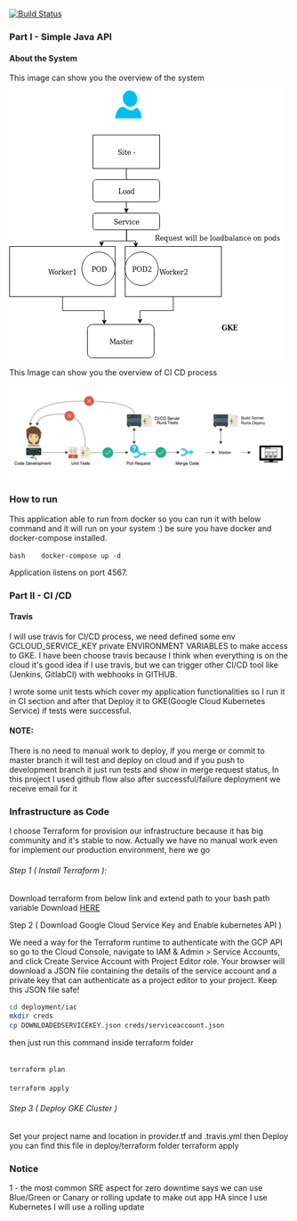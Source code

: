 [![Build Status](https://travis-ci.org/rohammosalli/simple-java-api.svg?branch=master)](https://travis-ci.org/rohammosalli/simple-java-api)


### Part I - Simple Java API
#### About the System 

This image can show you the overview of the system 

![alt text](https://github.com/rohammosalli/Java-api/blob/master/GKE.jpg "GKE overview")


This Image can show you the overview of CI CD process 

![alt text](https://github.com/rohammosalli/Java-api/blob/master/CICD.png "CICD overview")

### How to run

This application able to run from docker so you can run it with below command and it will run on your system :) be sure you have docker and  docker-compose installed.

```bash    docker-compose up -d ```

Application listens on port 4567.


### Part II - CI /CD
#### Travis

I will use travis for CI/CD process, we need defined  some env GCLOUD_SERVICE_KEY private ENVIRONMENT VARIABLES to make access to GKE. I have been choose travis because I think when everything is on the cloud it's good idea if I use travis, but we can trigger other CI/CD tool like (Jenkins, GitlabCI) with webhooks in GITHUB.

I wrote some unit tests which cover my application functionalities so I run it in CI section and after that Deploy it to GKE(Google Cloud Kubernetes Service) if tests were successful.

#### NOTE: 

There is no need to manual work to deploy, if you merge or commit to master branch it will test and deploy on cloud and if you push to development branch it just run tests and show in merge request status, In this project I used github flow also after successful/failure deployment we receive email for it



### Infrastructure as Code

I choose Terraform for provision our infrastructure because it has big community and it's stable to now. Actually we have no manual work even for implement our production environment, here we go


###### Step 1 ( Install Terraform ):

Download terraform from below link and extend path to your bash path variable Download [HERE](https://www.terraform.io/downloads.html)

Step 2 ( Download Google Cloud Service Key and Enable kubernetes API )

We need a way for the Terraform runtime to authenticate with the GCP API so go to the Cloud Console, navigate to IAM & Admin > Service Accounts, and click Create Service Account with Project Editor role. Your browser will download a JSON file containing the details of the service account and a private key that can authenticate as a project editor to your project. Keep this JSON file safe!

```bash
cd deployment/iac
mkdir creds
cp DOWNLOADEDSERVICEKEY.json creds/serviceaccount.json
```
then just run this command inside terraform folder 

```bash

terraform plan

terraform apply

```
###### Step 3 ( Deploy GKE Cluster )

Set your project name and location in provider.tf and .travis.yml then Deploy
you can find this file in deploy/terraform folder 
terraform apply


### Notice 

1 - the most common SRE aspect for zero downtime says we can use Blue/Green or Canary or rolling update to make out app HA since I use Kubernetes I will use a rolling update